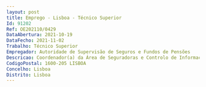 ```yaml
--- 
layout: post
title: Emprego - Lisboa - Técnico Superior
Id: 91202
Ref: OE202110/0429
DataAbertura: 2021-10-19
DataFecho: 2021-11-02
Trabalho: Técnico Superior
Empregador: Autoridade de Supervisão de Seguros e Fundos de Pensões
Descricao: Coordenador(a) da Área de Seguradoras e Controlo de Informação do Fundo de Acidentes de TrabalhoA Autoridade de Supervisão de Seguros e Fundos de Pensões admite Coordenador(a) da Área de Seguradoras e Controlo de Informação do Fundo de Acidentes de Trabalho (FAT).Principais responsabilidades Coordenação da Área de Seguradoras e Controlo de Informação do FAT, nomeadamente, assegurar  O cálculo das provisões técnicas do Fundo de Acidentes de Trabalho, nomeadamente, provisões matemáticas, IBNR, provisões para despesas  A promoção de estudos de cariz técnico e atuarial, relevantes em matérias específicas de acidentes de trabalho e riscos profissionais O controlo e validação dos montantes reembolsados às empresas de seguros e das receitas com origem nestas empresas e ainda o tratamento controlo da informação constante do Sistema de Pensões de Acidentes de Trabalho das Empresas de Seguros e intervenção junto destas empresas, nos termos da legislação e dos normativos legais em vigor O acompanhamento e a monotorização da sustentabilidade financeira do FAT.Perfil requerido Licenciatura pré Bolonha em Matemática, Economia ou Gestão, ou pós Bolonha com mestrado em Matemática, Economia ou Gestão Média final de licenciatura pré Bolonha ou de licenciatura e mestrado pós Bolonha igual ou superior a 13 valores Experiência profissional mínima de 5 anos no setor segurador e ou no setor de fundos de pensões Conhecimentos sólidos de frameworks aplicáveis ao cálculo atuarial e financeiro Domínio da língua inglesa.Requisitos preferenciais Formação Superior em Ciências Atuariais com média igual ou superior a 16 valores  Conhecimentos sobre sistema de informação de pensões das empresas de seguros em matéria de acidentes de trabalho Conhecimentos ao nível das técnicas de gestão de ativos passivos (A.L.M.) Conhecimentos sobre o Regime Solvência II.Proporcionamos Condições remuneratórias compatíveis com a experiência e a responsabilidade da função a desempenhar.Experiência numa instituição de referência, que valoriza e aposta no desenvolvimento e crescimento pessoal e profissional.Local  Lisboa.Candidatura A candidatura deverá ser apresentada até ao próximo dia 02 de novembro de 2021 (inclusive), através do sítio da ASF, em www.asf.com.pt, acedendo ao Recrutamento com a Ref.ª FAT2112.Em caso de dificuldade no preenchimento ou no envio da candidatura eletrónica deverá ser contactada a ASF através do correio eletrónico  recrutamento.rh@asf.com.pt.
CodigoPostal: 1600-205 LISBOA
Concelho: Lisboa
Distrito: Lisboa
--- 
```

